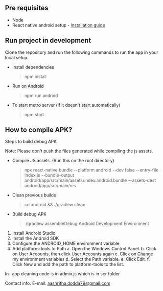 ## Pre requisites

- Node
- React native android setup - [Installation guide](https://reactnative.dev/docs/environment-setup)

## Run project in development

Clone the repository and run the following commands to run the app in your local setup.

- Install dependencies

  > npm install


- Run on Android

  > npm run android


- To start metro server (if it doesn't start automatically)

  > npm start

## How to compile APK?

Steps to build debug APK

Note: Please don't push the files generated while compiling the js assets.

- Compile JS assets. (Run this on the root directory)

  > npx react-native bundle --platform android --dev false --entry-file index.js --bundle-output android/app/src/main/assets/index.android.bundle --assets-dest android/app/src/main/res

- Clean previous builds

  > cd android && ./gradlew clean

- Build debug APK

  > ./gradlew assembleDebug
Android Development Environment
1.	Install Android Studio
2.	Install the Android SDK
3.	Configure the ANDROID_HOME environment variable
4.	Add platform-tools to Path
  a. Open the Windows Control Panel.
  b.	Click on User Accounts, then click User Accounts again
  c.	Click on Change my environment variables
  d.	Select the Path variable.
  e.	Click Edit.
  f.	Click New and add the path to platform-tools to the list.

In- app cleaning code is in admin.js which is in scr folder

Contact info:
E-mail: aashritha.dodda79@gmail.com







